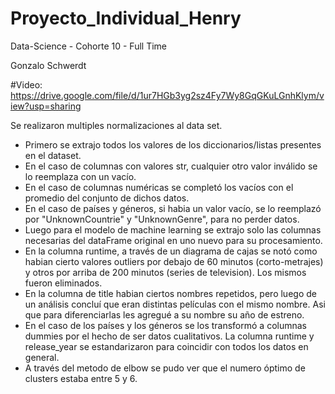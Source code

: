 # Proyecto_Individual_Henry

Data-Science - Cohorte 10 - Full Time

Gonzalo Schwerdt

#Video: https://drive.google.com/file/d/1ur7HGb3yg2sz4Fy7Wy8GqGKuLGnhKlym/view?usp=sharing

Se realizaron multiples normalizaciones al data set.
- Primero se extrajo todos los valores de los diccionarios/listas presentes en el dataset.
- En el caso de columnas con valores str, cualquier otro valor inválido se lo reemplaza con un vacío.
- En el caso de columnas numéricas se completó los vacíos con el promedio del conjunto de dichos datos.
- En el caso de países y géneros, si habia un valor vacío, se lo reemplazó por "UnknownCountrie" y "UnknownGenre", para no perder datos.
- Luego para el modelo de machine learning se extrajo solo las columnas necesarias del dataFrame original en uno nuevo para su procesamiento.
- En la columna runtime, a través de un diagrama de cajas se notó como habian cierto valores outliers por debajo de 60 minutos (corto-metrajes) y otros por arriba de 200 minutos (series de television). Los mismos fueron eliminados.
- En la columna de title habian ciertos nombres repetidos, pero luego de un análisis concluí que eran distintas películas con el mismo nombre. Asi que para diferenciarlas les agregué a su nombre su año de estreno.
- En el caso de los países y los géneros se los transformó a columnas dummies por el hecho de ser datos cualitativos. La columna runtime y release_year se estandarizaron para coincidir con todos los datos en general.
- A través del metodo de elbow se pudo ver que el numero óptimo de clusters estaba entre 5 y 6.
